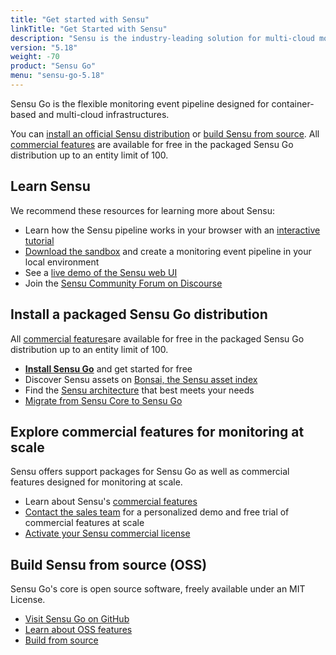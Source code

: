 ```yaml
---
title: "Get started with Sensu"
linkTitle: "Get Started with Sensu"
description: "Sensu is the industry-leading solution for multi-cloud monitoring at scale. The Sensu monitoring event pipeline helps businesses automate their monitoring workflows and gain deep visibility into their multi-cloud environments. Get started now and feel the #monitoringlove."
version: "5.18"
weight: -70
product: "Sensu Go"
menu: "sensu-go-5.18"
---
```


Sensu Go is the flexible monitoring event pipeline designed for container-based and multi-cloud infrastructures.

You can [install an official Sensu distribution][15] or [build Sensu from source][16].
All [commercial features][17] are available for free in the packaged Sensu Go distribution up to an entity limit of 100.

## Learn Sensu

We recommend these resources for learning more about Sensu:

- Learn how the Sensu pipeline works in your browser with an [interactive tutorial][12]
- [Download the sandbox][7] and create a monitoring event pipeline in your local environment
- See a [live demo of the Sensu web UI][1]
- Join the [Sensu Community Forum on Discourse][8]

## Install a packaged Sensu Go distribution

All [commercial features][3]are available for free in the packaged Sensu Go distribution up to an entity limit of 100.

- [**Install Sensu Go**][2] and get started for free
- Discover Sensu assets on [Bonsai, the Sensu asset index][6]
- Find the [Sensu architecture][18] that best meets your needs
- [Migrate from Sensu Core to Sensu Go][13]

## Explore commercial features for monitoring at scale

Sensu offers support packages for Sensu Go as well as commercial features designed for monitoring at scale.

- Learn about Sensu's [commercial features][3]
- [Contact the sales team][4] for a personalized demo and free trial of commercial features at scale
- [Activate your Sensu commercial license][5]

## Build Sensu from source (OSS)

Sensu Go's core is open source software, freely available under an MIT License.

- [Visit Sensu Go on GitHub][10]
- [Learn about OSS features][14]
- [Build from source][11]

[1]: ../learn/demo/
[2]: ../installation/install-sensu/
[3]: ../commercial
[4]: https://sensu.io/sales/
[5]: ../commercial/#get-started-with-commercial-features-in-sensu-go
[6]: https://bonsai.sensu.io/
[7]: ../learn/sandbox/
[8]: https://discourse.sensu.io/
[9]: ../reference/license/
[10]: https://github.com/sensu/sensu-go/
[11]: https://github.com/sensu/sensu-go/blob/master/CONTRIBUTING.md#building
[12]: ../learn/learn-in-15/
[13]: ../installation/upgrade/#migrate-to-sensu-go-from-sensu-core-1x
[14]: https://sensu.io/features
[15]: #install-a-packaged-sensu-go-distribution
[16]: #build-sensu-from-source-oss
[17]: #explore-commercial-features-for-monitoring-at-scale
[18]: ../guides/deploying/#common-sensu-architectures
